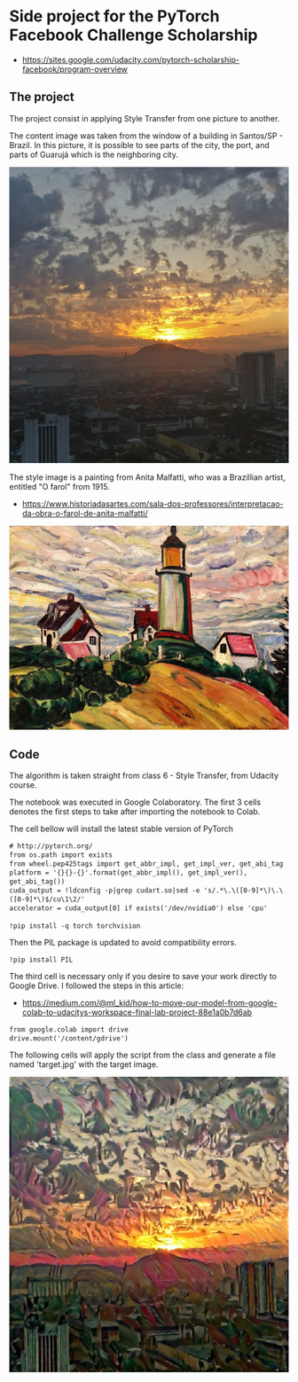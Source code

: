 # Side project for the PyTorch Facebook Challenge Scholarship

 - https://sites.google.com/udacity.com/pytorch-scholarship-facebook/program-overview

## The project

The project consist in applying Style Transfer from one picture to another.

The content image was taken from the window of a building in Santos/SP - Brazil. In this picture, it is possible to see parts of the city, the port, and parts of Guarujá which is the neighboring city.

![sparkles](sky.jpg)

The style image is a painting from Anita Malfatti, who was a Brazillian artist, entitled "O farol" from 1915.
 - https://www.historiadasartes.com/sala-dos-professores/interpretacao-da-obra-o-farol-de-anita-malfatti/

![sparkles](anita_malfatti.jpg)

## Code

The algorithm is taken straight from  class 6 - Style Transfer, from Udacity course.

The notebook was executed in Google Colaboratory. The first 3 cells denotes the first steps to take after importing the notebook to Colab.

The cell bellow will install the latest stable version of PyTorch

```
# http://pytorch.org/
from os.path import exists
from wheel.pep425tags import get_abbr_impl, get_impl_ver, get_abi_tag
platform = '{}{}-{}'.format(get_abbr_impl(), get_impl_ver(), get_abi_tag())
cuda_output = !ldconfig -p|grep cudart.so|sed -e 's/.*\.\([0-9]*\)\.\([0-9]*\)$/cu\1\2/'
accelerator = cuda_output[0] if exists('/dev/nvidia0') else 'cpu'

!pip install -q torch torchvision
```

Then the PIL package is updated to avoid compatibility errors.

```
!pip install PIL
```

The third cell is necessary only if you desire to save your work directly to Google Drive. I followed the steps in this article:
 -  https://medium.com/@ml_kid/how-to-move-our-model-from-google-colab-to-udacitys-workspace-final-lab-project-88e1a0b7d6ab

```
from google.colab import drive
drive.mount('/content/gdrive')
```

The following cells will apply the script from the class and generate a file named 'target.jpg' with the target image.

![sparkles](target.jpg)